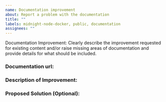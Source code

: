 ```yaml
---
name: Documentation improvement
about: Report a problem with the documentation
title: ""
labels: midnight-node-docker, public, documentation
assignees: ""
---
```


Documentation Improvement: Clearly describe the improvement requested for existing content and/or raise missing areas of documentation and provide details for what should be included.

### Documentation url:
<!-- Specify the exact location of the documentation you are referencing. -->

### Description of Improvement:
<!-- Provide a detailed description of the requested improvement. -->

### Proposed Solution (Optional):
<!-- If you have specific suggestions for how to implement the improvement, provide them here.
This could include suggested wording, code snippets, or structural changes -->
